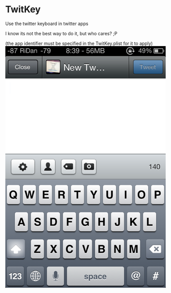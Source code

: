 TwitKey
===========

Use the twitter keyboard in twitter apps

I know its not the best way to do it, but who cares? ;P

(the app identifier must be specified in the TwitKey.plist for it to apply)
![SCREENSHOT](/IMG_3857.PNG "Screenshot")
